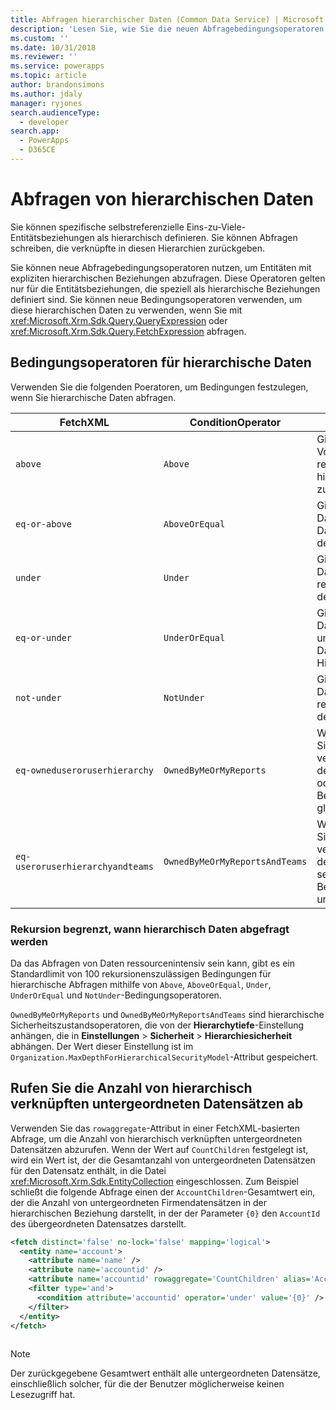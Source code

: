 ```yaml
---
title: Abfragen hierarchischer Daten (Common Data Service) | Microsoft Docs
description: 'Lesen Sie, wie Sie die neuen Abfragebedingungsoperatoren nutzen, um Entitäten mit expliziten hierarchischen Beziehungen abzufragen.'
ms.custom: ''
ms.date: 10/31/2018
ms.reviewer: ''
ms.service: powerapps
ms.topic: article
author: brandonsimons
ms.author: jdaly
manager: ryjones
search.audienceType:
  - developer
search.app:
  - PowerApps
  - D365CE
---
```

# <a name="query-hierarchical-data"></a>Abfragen von hierarchischen Daten

Sie können spezifische selbstreferenzielle Eins-zu-Viele-Entitätsbeziehungen als hierarchisch definieren. Sie können Abfragen schreiben, die verknüpfte in diesen Hierarchien zurückgeben.  
  
Sie können neue Abfragebedingungsoperatoren nutzen, um Entitäten mit expliziten hierarchischen Beziehungen abzufragen. Diese Operatoren gelten nur für die Entitätsbeziehungen, die speziell als hierarchische Beziehungen definiert sind. Sie können neue Bedingungsoperatoren verwenden, um diese hierarchischen Daten zu verwenden, wenn Sie mit <xref:Microsoft.Xrm.Sdk.Query.QueryExpression> oder <xref:Microsoft.Xrm.Sdk.Query.FetchExpression> abfragen.  
  
<a name="BKMK_ConditionOperators"></a>   
## <a name="condition-operators-for-hierarchical-data"></a>Bedingungsoperatoren für hierarchische Daten  
 Verwenden Sie die folgenden Poeratoren, um Bedingungen festzulegen, wenn Sie hierarchische Daten abfragen.  
  
|FetchXML|ConditionOperator|Beschreibung|  
|--------------|-----------------------|-----------------|  
|`above`|`Above`|Gibt alle Datensätze in der Vorfahrenlinie des referenzierten hierarchischen Datensatzes zurück.|  
|`eq-or-above`|`AboveOrEqual`|Gibt den referenzierten Datensatz und alle Datensätze über diesem in der Hierarchie zurück.|  
|`under`|`Under`|Gibt alle untergeordneten Datensätze in dem referenzierten Datensatz in der Hierarchie zurück.|  
|`eq-or-under`|`UnderOrEqual`|Gibt den referenzierten Datensatz und allle untergeordneten Datensätze in in der Hierarchie zurück.|  
|`not-under`|`NotUnder`|Gibt alle untergeordneten Datensätze nicht unter dem referenzierten Datensatz in der Hierarchie zurück.|  
|`eq-owneduseroruserhierarchy`|`OwnedByMeOrMyReports`|Wenn hierarchische Sicherheitsmodelle verwendet werden, ist dies dem aktuellen Benutzer oder dessen Berichterstellungshierarchie gleich.|  
|`eq-useroruserhierarchyandteams`|`OwnedByMeOrMyReportsAndTeams`|Wenn hierarchische Sicherheitsmodelle verwendet werden, ist dies dem aktuellen Benutzer und seinen Teams oder seiner Berichterstellungshierarchie und ihren Teams gleich.|  
  
### <a name="recursion-limits-when-querying-hierarchical-data"></a>Rekursion begrenzt, wann hierarchisch Daten abgefragt werden  
 Da das Abfragen von Daten ressourcenintensiv sein kann, gibt es ein Standardlimit von 100 rekursionenszulässigen Bedingungen für hierarchische Abfragen mithilfe von `Above`, `AboveOrEqual`, `Under`, `UnderOrEqual` und `NotUnder`-Bedingungsoperatoren.  
  
 `OwnedByMeOrMyReports` und `OwnedByMeOrMyReportsAndTeams` sind hierarchische Sicherheitszustandsoperatoren, die von der **Hierarchytiefe**-Einstellung anhängen, die in **Einstellungen** > **Sicherheit** > **Hierarchiesicherheit** abhängen. Der Wert dieser Einstellung ist im `Organization.MaxDepthForHierarchicalSecurityModel`-Attribut gespeichert.  
  
<a name="BKMK_ChildCountAggregate"></a>   
## <a name="retrieve-the-number-of-hierarchically-related-child-records"></a>Rufen Sie die Anzahl von hierarchisch verknüpften untergeordneten Datensätzen ab  
 Verwenden Sie das `rowaggregate`-Attribut in einer FetchXML-basierten Abfrage, um die Anzahl von hierarchisch verknüpften untergeordneten Datensätzen abzurufen. Wenn der Wert auf `CountChildren` festgelegt ist, wird ein Wert ist, der die Gesamtanzahl von untergeordneten Datensätzen für den Datensatz enthält, in die Datei <xref:Microsoft.Xrm.Sdk.EntityCollection> eingeschlossen. Zum Beispiel schließt die folgende Abfrage einen der `AccountChildren`-Gesamtwert ein, der die Anzahl von untergeordneten Firmendatensätzen in der hierarchischen Beziehung darstellt, in der der Parameter `{0}` den `AccountId` des übergeordneten Datensatzes darstellt.  
  
```xml  
<fetch distinct='false' no-lock='false' mapping='logical'>  
  <entity name='account'>  
    <attribute name='name' />  
    <attribute name='accountid' />  
    <attribute name='accountid' rowaggregate='CountChildren' alias='AccountChildren'/>  
    <filter type='and'>  
      <condition attribute='accountid' operator='under' value='{0}' />  
    </filter>  
  </entity>  
</fetch>  
  
```  
  
> [!NOTE]
>  Der zurückgegebene Gesamtwert enthält alle untergeordneten Datensätze, einschließlich solcher, für die der Benutzer möglicherweise keinen Lesezugriff hat.  
  
 
